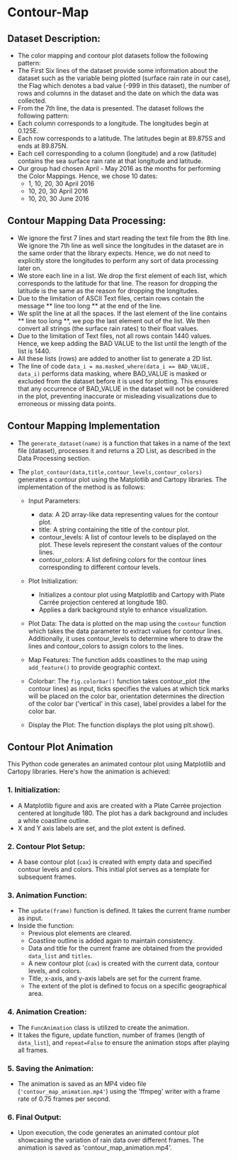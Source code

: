 # Contour-Map

## Dataset Description:

- The color mapping and contour plot datasets follow the following pattern:
- The First Six lines of the dataset provide some information about the dataset such as the variable being plotted (surface rain rate in our case), the Flag which denotes a bad value (-999 in this dataset), the number of rows and columns in the dataset and the date on which the data was collected.
- From the 7th line, the data is presented. The dataset follows the following pattern:
- Each column corresponds to a longitude. The longitudes begin at 0.125E.
- Each row corresponds to a latitude. The latitudes begin at 89.875S and ends at 89.875N.
- Each cell corresponding to a column (longitude) and a row (latitude) contains the sea surface rain rate at that longitude and latitude.
- Our group had chosen April - May 2016 as the months for performing the Color Mappings. Hence, we chose 10 dates: 
    - 1, 10, 20, 30 April 2016
    - 10, 20, 30 April 2016
    - 10, 20, 30 June 2016 

## Contour Mapping Data Processing: 

- We ignore the first 7 lines and start reading the text file from the 8th line. We ignore the 7th line as well since the longitudes in the dataset are in the same order that the library expects. Hence, we do not need to explicitly store the longitudes to perform any sort of data processing later on.
- We store each line in a list. We drop the first element of each list, which corresponds to the latitude for that line. The reason for dropping the latitude is the same as the reason for dropping the longitudes. 
- Due to the limitation of ASCII Text files, certain rows contain the message ** line too long ** at the end of the line.
- We split the line at all the spaces. If the last element of the line contains ** line too long **, we pop the last element out of the list. We then convert all strings (the surface rain rates) to their float values. 
- Due to the limitation of Text files, not all rows contain 1440 values. Hence, we keep adding the BAD VALUE to the list until the length of the list is 1440. 
- All these lists (rows) are added to another list to generate a 2D list.
- The line of code `data_i = ma.masked_where(data_i == BAD_VALUE, data_i)` performs data masking, where BAD_VALUE is masked or excluded from the dataset before it is used for plotting. This ensures that any occurrence of BAD_VALUE in the dataset will not be considered in the plot, preventing inaccurate or misleading visualizations due to erroneous or missing data points.

## Contour Mapping Implementation

- The `generate_dataset(name)` is a function that takes in a name of the text file (dataset), processes it and returns a 2D List, as described in the Data Processing section.

- The `plot_contour(data,title,contour_levels,contour_colors)` generates a contour plot using the Matplotlib and Cartopy libraries. The implementation of the method is as follows:

    - Input Parameters:
        - data: A 2D array-like data representing values for the contour plot.
        - title: A string containing the title of the contour plot.
        - contour_levels: A list of contour levels to be displayed on the plot. These levels represent the constant values of the contour lines.
        - contour_colors: A list defining colors for the contour lines corresponding to different contour levels.

    - Plot Initialization:
        - Initializes a contour plot using Matplotlib and Cartopy with Plate Carrée projection centered at longitude 180.
        - Applies a dark background style to enhance visualization.

    - Plot Data: The data is plotted on the map using the `contour` function which takes the data parameter to extract values for contour lines. Additionally, it uses contour_levels to determine where to draw the lines and contour_colors to assign colors to the lines.

    - Map Features: The function adds coastlines to the map using `add_feature()` to provide geographic context.

    - Colorbar: The `fig.colorbar()` function takes contour_plot (the contour lines) as input, ticks specifies the values at which tick marks will be placed on the color bar, orientation determines the direction of the color bar ('vertical' in this case), label provides a label for the color bar.

    - Display the Plot: The function displays the plot using plt.show().

## Contour Plot Animation

This Python code generates an animated contour plot using Matplotlib and Cartopy libraries. Here's how the animation is achieved:

### 1. Initialization:
- A Matplotlib figure and axis are created with a Plate Carrée projection centered at longitude 180. The plot has a dark background and includes a white coastline outline.
- X and Y axis labels are set, and the plot extent is defined.

### 2. Contour Plot Setup:
- A base contour plot (`cax`) is created with empty data and specified contour levels and colors. This initial plot serves as a template for subsequent frames.

### 3. Animation Function:
- The `update(frame)` function is defined. It takes the current frame number as input.
- Inside the function:
  - Previous plot elements are cleared.
  - Coastline outline is added again to maintain consistency.
  - Data and title for the current frame are obtained from the provided `data_list` and `titles`.
  - A new contour plot (`cax`) is created with the current data, contour levels, and colors.
  - Title, x-axis, and y-axis labels are set for the current frame.
  - The extent of the plot is defined to focus on a specific geographical area.

### 4. Animation Creation:
- The `FuncAnimation` class is utilized to create the animation.
- It takes the figure, update function, number of frames (length of `data_list`), and `repeat=False` to ensure the animation stops after playing all frames.
  
### 5. Saving the Animation:
- The animation is saved as an MP4 video file (`'contour_map_animation.mp4'`) using the 'ffmpeg' writer with a frame rate of 0.75 frames per second.

### 6. Final Output:
- Upon execution, the code generates an animated contour plot showcasing the variation of rain data over different frames. The animation is saved as 'contour_map_animation.mp4'.

